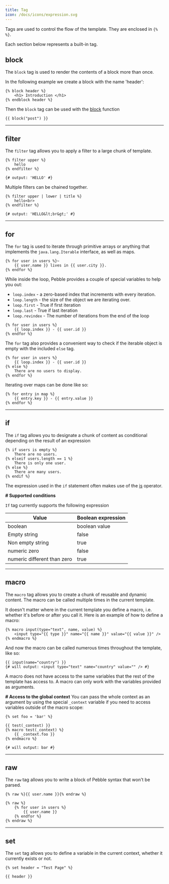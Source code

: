 ```yaml
---
title: Tag
icon: /docs/icons/expression.svg
---
```


Tags are used to control the flow of the template. They are enclosed in `{% %}`.

Each section below represents a built-in tag.


## block

The `block` tag is used to render the contents of a block more than once.

In the following example we create a block with the name 'header':

```twig
{% block header %}
	<h1> Introduction </h1>
{% endblock header %}
```

Then the `block` tag can be used with the [block](../04.function/block.md) function


```twig
{{ block("post") }}
```
---

## filter

The `filter` tag allows you to apply a filter to a large chunk of template.
```twig
{% filter upper %}
	hello
{% endfilter %}

{# output: 'HELLO' #}
```
Multiple filters can be chained together.
```twig
{% filter upper | lower | title %}
	hello<br>
{% endfilter %}

{# output: 'HELLO&lt;br&gt;' #}
```
---

## for

The `for` tag is used to iterate through primitive arrays or anything that implements the `java.lang.Iterable`
interface, as well as maps.
```twig
{% for user in users %}~
	{{ user.name }} lives in {{ user.city }}.
{% endfor %}
```
While inside the loop, Pebble provides a couple of special variables to help you out:
- `loop.index` - a zero-based index that increments with every iteration.
- `loop.length` - the size of the object we are iterating over.
- `loop.first` - True if first iteration
- `loop.last` - True if last iteration
- `loop.revindex` - The number of iterations from the end of the loop

```twig
{% for user in users %}
	{{ loop.index }} - {{ user.id }}
{% endfor %}
```
The `for` tag also provides a convenient way to check if the iterable object is empty with the included `else` tag.
```twig
{% for user in users %}
	{{ loop.index }} - {{ user.id }}
{% else %}
	There are no users to display.
{% endfor %}
```
Iterating over maps can be done like so:
```twig
{% for entry in map %}
    {{ entry.key }} - {{ entry.value }}
{% endfor %}
```
---

## if

The `if` tag allows you to designate a chunk of content as conditional depending on the result of an expression
```twig
{% if users is empty %}
	There are no users.
{% elseif users.length == 1 %}
	There is only one user.
{% else %}
	There are many users.
{% endif %}
```
The expression used in the `if` statement often makes use of the [is](../05.operator/is.md) operator.

**# Supported conditions**

`If` tag currently supports the following expression

| Value  | Boolean expression |
| --- | --- |
| boolean | boolean value |
| Empty string | false |
| Non empty string | true |
| numeric zero | false |
| numeric different than zero | true |

---

## macro

The `macro` tag allows you to create a chunk of reusable and dynamic content. The macro can be called
multiple times in the current template.

It doesn't matter where in the current template you define a macro, i.e. whether it's before or after you call it.
Here is an example of how to define a macro:
```twig
{% macro input(type="text", name, value) %}
	<input type="{{ type }}" name="{{ name }}" value="{{ value }}" />
{% endmacro %}
```
And now the macro can be called numerous times throughout the template, like so:
```twig
{{ input(name="country") }}
{# will output: <input type="text" name="country" value="" /> #}
```

A macro does not have access to the same variables that the rest of the template has access to.
A macro can only work with the variables provided as arguments.

**# Access to the global context**
You can pass the whole context as an argument by using the special `_context` variable if you need to access
variables outside of the macro scope:
```twig
{% set foo = 'bar' %}

{{ test(_context) }}
{% macro test(_context) %}
	{{ _context.foo }}
{% endmacro %}

{# will output: bar #}
```

---

## raw

The `raw` tag allows you to write a block of Pebble syntax that won't be parsed.

```twig
{% raw %}{{ user.name }}{% endraw %}
```

```twig
{% raw %}
	{% for user in users %}
		{{ user.name }}
	{% endfor %}
{% endraw %}
```

---

## set

The `set` tag allows you to define a variable in the current context, whether it currently exists or not.
```twig
{% set header = "Test Page" %}

{{ header }}
```
